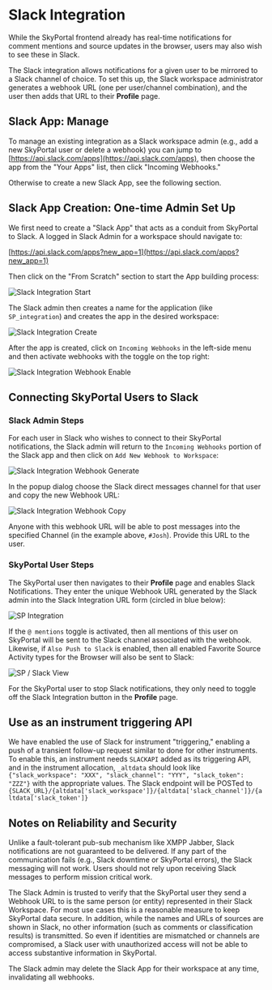 # Slack Integration

While the SkyPortal frontend already has real-time notifications for comment mentions and source updates in the browser, users may also wish to see these in Slack.

The Slack integration allows notifications for a given user to be mirrored to a Slack channel of choice. To set this up, the Slack workspace administrator generates a webhook URL (one per user/channel combination), and the user then adds that URL to their **Profile** page.

## Slack App: Manage

To manage an existing integration as a Slack workspace admin (e.g., add a new SkyPortal user or delete a webhook) you can jump to [https://api.slack.com/apps](https://api.slack.com/apps), then choose the app from the "Your Apps" list, then click "Incoming Webhooks."

Otherwise to create a new Slack App, see the following section.

## Slack App Creation: One-time Admin Set Up


We first need to create a "Slack App" that acts as a conduit from SkyPortal to Slack. A logged in Slack Admin for a workspace should navigate to:

[https://api.slack.com/apps?new_app=1](https://api.slack.com/apps?new_app=1)

Then click on the "From Scratch" section to start the App building process:

![Slack Integration Start](images/slack_integration_5.png)

The Slack admin then creates a name for the application (like `SP_integration`) and creates the app in the desired workspace:

![Slack Integration Create](images/slack_integration_6.png)

After the app is created, click on `Incoming Webhooks` in the left-side menu and then activate webhooks with the toggle on the top right:

![Slack Integration Webhook Enable](images/slack_integration_7.png)


## Connecting SkyPortal Users to Slack

### Slack Admin Steps

For each user in Slack who wishes to connect to their SkyPortal notifications, the Slack admin will return to the `Incoming Webhooks` portion of the Slack app and then click on `Add New Webhook to Workspace`:

![Slack Integration Webhook Generate](images/slack_integration_8.png)

In the popup dialog choose the Slack direct messages channel for that user and copy the new Webhook URL:

![Slack Integration Webhook Copy](images/slack_integration_9.png)

Anyone with this webhook URL will be able to post messages into the specified Channel (in the example above, `#Josh`). Provide this URL to the user.

### SkyPortal User Steps

The SkyPortal user then navigates to their **Profile** page and enables Slack Notifications. They enter the unique Webhook URL generated by the Slack admin into the Slack Integration URL form (circled in blue below):

![SP Integration](images/slack_integration_10.png)

If the `@ mentions` toggle is activated, then all mentions of this user on SkyPortal will be sent to the Slack channel associated with the webhook. Likewise, if `Also Push to Slack` is enabled, then all enabled Favorite Source Activity types for the Browser will also be sent to Slack:

![SP / Slack View](images/slack_integration_11.png)

For the SkyPortal user to stop Slack notifications, they only need to toggle off the Slack Integration button in the **Profile** page.


## Use as an instrument triggering API

We have enabled the use of Slack for instrument "triggering," enabling a push of a transient follow-up request similar to done for other instruments. To enable this, an instrument needs `SLACKAPI` added as its triggering API, and in the instrument allocation, `_altdata` should look like `{"slack_workspace": "XXX", "slack_channel": "YYY", "slack_token": "ZZZ"}` with the appropriate values. The Slack endpoint will be POSTed to `{SLACK_URL}/{altdata['slack_workspace']}/{altdata['slack_channel']}/{altdata['slack_token']}`

## Notes on Reliability and Security

Unlike a fault-tolerant pub-sub mechanism like XMPP Jabber, Slack notifications are not guaranteed to be delivered. If any part of the communication fails (e.g., Slack downtime or SkyPortal errors), the Slack messaging will not work. Users should not rely upon receiving Slack messages to perform mission critical work.

The Slack Admin is trusted to verify that the SkyPortal user they send a Webhook URL to is the same person (or entity) represented in their Slack Workspace.  For most use cases this is a reasonable measure to keep SkyPortal data secure. In addition, while the names and URLs of sources are shown in Slack, no other information (such as comments or classification results) is transmitted. So even if identities are mismatched or channels are compromised, a Slack user with unauthorized access will not be able to access substantive information in SkyPortal.

The Slack admin may delete the Slack App for their workspace at any time, invalidating all webhooks.

